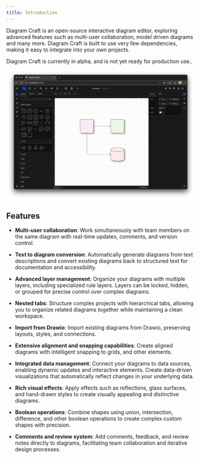 ```yaml
---
title: Introduction
---
```


Diagram Craft is an open-source interactive diagram editor, exploring advanced features such as multi-user
collaboration, model driven diagrams and many more.
Diagram Craft is built to use very few dependencies, making it easy to integrate
into your own projects.

Diagram Craft is currently in alpha, and is not yet ready for production use..

![Screenshot Diagram Craft](./images/screenshot.png)

## Features

* **Multi-user collaboration**: Work simultaneously with team members on the same diagram with real-time updates,
  comments, and version control.

* **Text to diagram conversion**: Automatically generate diagrams from text descriptions and convert existing diagrams
  back to structured text for documentation and accessibility.

* **Advanced layer management**: Organize your diagrams with multiple layers, including specialized rule layers. Layers
  can be locked, hidden, or grouped for precise control over complex diagrams.

* **Nested tabs**: Structure complex projects with hierarchical tabs, allowing you to organize related diagrams together
  while maintaining a clean workspace.

* **Import from Drawio**: Import existing diagrams from Drawio, preserving layouts, styles, and connections.

* **Extensive alignment and snapping capabilities**: Create aligned diagrams with intelligent snapping to
  grids, and other elements.

* **Integrated data management**: Connect your diagrams to data sources, enabling dynamic updates and interactive
  elements. Create data-driven visualizations that automatically reflect changes in your underlying data.

* **Rich visual effects**: Apply effects such as reflections, glass surfaces, and hand-drawn styles to
  create visually appealing and distinctive diagrams.

* **Boolean operations**: Combine shapes using union, intersection, difference, and other boolean operations to create
  complex custom shapes with precision.

* **Comments and review system**: Add comments, feedback, and review notes directly to diagrams, facilitating team
  collaboration and iterative design processes.
